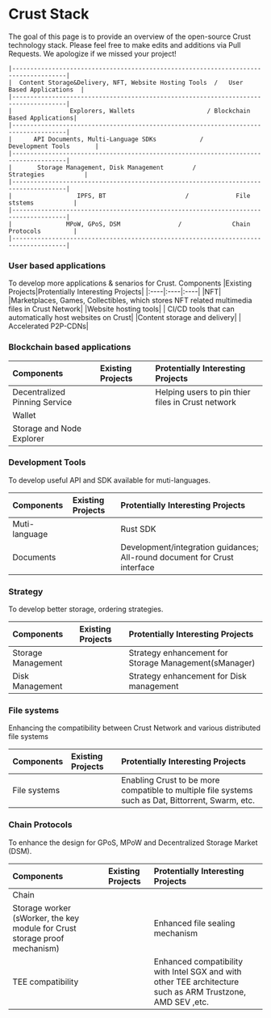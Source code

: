 # Crust Stack

The goal of this page is to provide an overview of the open-source Crust technology stack. Please feel free to make edits and additions via Pull Requests. We apologize if we missed your project!


<!-- markdownlint-disable MD040 -->
```
|-------------------------------------------------------------------------------------|
|  Content Storage&Delivery, NFT, Website Hosting Tools  /   User Based Applications  |
|-------------------------------------------------------------------------------------|
|                Explorers, Wallets                    / Blockchain Based Applications|
|-------------------------------------------------------------------------------------|
|      API Documents, Multi-Language SDKs            /        Development Tools       |
|-------------------------------------------------------------------------------------|
|       Storage Management, Disk Management        /             Strategies           |
|-------------------------------------------------------------------------------------|
|                  IPFS, BT                      /             File ststems           |
|-------------------------------------------------------------------------------------|
|               MPoW, GPoS, DSM                /              Chain Protocols         |
|-------------------------------------------------------------------------------------|
```


### User based applications
To develop more applications & senarios for Crust.
Components |Existing Projects|Protentially Interesting Projects|
|:----|:----|:----|
|NFT|    |Marketplaces, Games, Collectibles, which stores NFT related multimedia files in Crust Network|
|Website hosting tools|    | CI/CD tools that can automatically host websites on Crust|
|Content storage and delivery|    | Accelerated P2P-CDNs|


### Blockchain based applications
Components |Existing Projects|Protentially Interesting Projects|
|:----|:----|:----|
|Decentralized Pinning Service|    |Helping users to pin thier files in Crust network|
|Wallet|    |    |
|Storage and Node Explorer|    |    |

### Development Tools
To develop useful API and SDK available for muti-languages.

Components |Existing Projects|Protentially Interesting Projects|
|:----|:----|:----|
| Muti-language |    |Rust SDK|
| Documents |    | Development/integration guidances; All-round document for Crust interface  |


### Strategy
To develop better storage, ordering strategies.

Components |Existing Projects|Protentially Interesting Projects|
|:----|:----|:----|
|  Storage Management  |    | Strategy enhancement for Storage Management(sManager)   |
|  Disk Management  |    | Strategy enhancement for Disk management    |


### File systems
Enhancing the compatibility between Crust Network and various distributed file systems

Components |Existing Projects|Protentially Interesting Projects|
|:----|:----|:----|
|  File systems   |    |  Enabling Crust to be more compatible to multiple file systems such as Dat, Bittorrent, Swarm, etc.  |

### Chain Protocols
To enhance the design for GPoS,  MPoW and Decentralized Storage Market (DSM).

Components |Existing Projects|Protentially Interesting Projects|
|:----|:----|:----|
|Chain |    |    |
|Storage worker (sWorker, the key module for Crust storage proof mechanism)|    |Enhanced file sealing mechanism|
|TEE compatibility|    |Enhanced compatibility with Intel SGX and with other TEE architecture such as ARM Trustzone, AMD SEV ,etc.|


